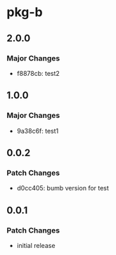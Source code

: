 # pkg-b

## 2.0.0

### Major Changes

- f8878cb: test2

## 1.0.0

### Major Changes

- 9a38c6f: test1

## 0.0.2

### Patch Changes

- d0cc405: bumb version for test

## 0.0.1

### Patch Changes

- initial release
